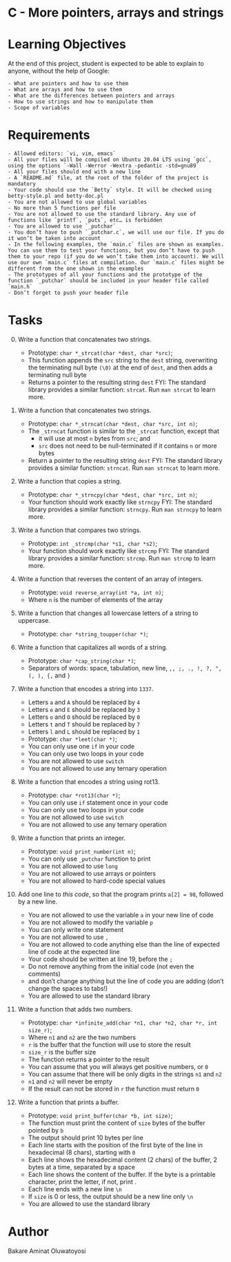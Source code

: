 # C - More pointers, arrays and strings

# Learning Objectives
At the end of this project, student is expected to be able to explain to anyone, without the help of Google:
	
	- What are pointers and how to use them
	- What are arrays and how to use them
	- What are the differences between pointers and arrays
	- How to use strings and how to manipulate them
	- Scope of variables

# Requirements
	- Allowed editors: `vi, vim, emacs`
	- All your files will be compiled on Ubuntu 20.04 LTS using `gcc`, using the options `-Wall -Werror -Wextra -pedantic -std=gnu89`
	- All your files should end with a new line
	- A `README.md` file, at the root of the folder of the project is mandatory
	- Your code should use the `Betty` style. It will be checked using betty-style.pl and betty-doc.pl
	- You are not allowed to use global variables
	- No more than 5 functions per file
	- You are not allowed to use the standard library. Any use of functions like `printf`, `puts`, etc… is forbidden
	- You are allowed to use `_putchar`
	- You don’t have to push `_putchar.c`, we will use our file. If you do it won’t be taken into account
	- In the following examples, the `main.c` files are shown as examples. You can use them to test your functions, but you don’t have to push them to your repo (if you do we won’t take them into account). We will use our own `main.c` files at compilation. Our `main.c` files might be different from the one shown in the examples
	- The prototypes of all your functions and the prototype of the function `_putchar` should be included in your header file called `main.h`
	- Don’t forget to push your header file

# Tasks

0. Write a function that concatenates two strings.

	* Prototype: `char *_strcat(char *dest, char *src)`;
	* This function appends the `src` string to the `dest` string, overwriting the terminating null byte `(\0)` at the end of `dest`, and then adds a terminating null byte
	* Returns a pointer to the resulting string `dest`
FYI: The standard library provides a similar function: `strcat`. Run `man strcat` to learn more.

1. Write a function that concatenates two strings.

	* Prototype: `char *_strncat(char *dest, char *src, int n)`;
	* The `_strncat` function is similar to the `_strcat` function, except that
		* it will use at most `n` bytes from `src`; and
		* `src` does not need to be null-terminated if it contains `n` or more bytes
	* Return a pointer to the resulting string `dest`
FYI: The standard library provides a similar function: `strncat`. Run `man strncat` to learn more.

2. Write a function that copies a string.

	* Prototype: `char *_strncpy(char *dest, char *src, int n)`;
	* Your function should work exactly like `strncpy`
FYI: The standard library provides a similar function: `strncpy`. Run `man strncpy` to learn more.

3. Write a function that compares two strings.

	* Prototype: `int _strcmp(char *s1, char *s2)`;
	* Your function should work exactly like `strcmp`
FYI: The standard library provides a similar function: `strcmp`. Run `man strcmp` to learn more.

4. Write a function that reverses the content of an array of integers.

	* Prototype: `void reverse_array(int *a, int n)`;
	* Where `n` is the number of elements of the array

5. Write a function that changes all lowercase letters of a string to uppercase.

	* Prototype: `char *string_toupper(char *)`;

6. Write a function that capitalizes all words of a string.

	* Prototype: `char *cap_string(char *)`;
	* Separators of words: space, tabulation, new line, `,, ;, ., !, ?, ", (, ), {,` and `}`

7. Write a function that encodes a string into `1337`.

	* Letters `a` and `A` should be replaced by `4`
	* Letters `e` and `E` should be replaced by `3`
	* Letters `o` and `O` should be replaced by `0`
	* Letters `t` and `T` should be replaced by `7`
	* Letters `l` and `L` should be replaced by `1`
	* Prototype: `char *leet(char *)`;
	* You can only use one `if` in your code
	* You can only use two loops in your code
	* You are not allowed to use `switch`
	* You are not allowed to use any ternary operation

8. Write a function that encodes a string using rot13.

	* Prototype: `char *rot13(char *)`;
	* You can only use `if` statement once in your code
	* You can only use two loops in your code
	* You are not allowed to use `switch`
	* You are not allowed to use any ternary operation

9. Write a function that prints an integer.

	* Prototype: `void print_number(int n)`;
	* You can only use `_putchar` function to print
	* You are not allowed to use `long`
	* You are not allowed to use arrays or pointers
	* You are not allowed to hard-code special values

10. Add one line to *this code*, so that the program prints `a[2] = 98`, followed by a new line.

	* You are not allowed to use the variable `a` in your new line of code
	* You are not allowed to modify the variable `p`
	* You can only write one statement
	* You are not allowed to use `,`
	* You are not allowed to code anything else than the line of expected line of code at the expected line
	* Your code should be written at line 19, before the `;`
	* Do not remove anything from the initial code (not even the comments)
	* and don’t change anything but the line of code you are adding (don’t change the spaces to tabs!)
	* You are allowed to use the standard library

11. Write a function that adds two numbers.

	* Prototype: `char *infinite_add(char *n1, char *n2, char *r, int size_r)`;
	* Where `n1` and `n2` are the two numbers
	* `r` is the buffer that the function will use to store the result
	* `size_r` is the buffer size
	* The function returns a pointer to the result
	* You can assume that you will always get positive numbers, or `0`
	* You can assume that there will be only digits in the strings `n1` and `n2`
	* `n1` and `n2` will never be empty
	* If the result can not be stored in `r` the function must return `0`

12. Write a function that prints a buffer.

	* Prototype: `void print_buffer(char *b, int size)`;
	* The function must print the content of `size` bytes of the buffer pointed by `b`
	* The output should print 10 bytes per line
	* Each line starts with the position of the first byte of the line in hexadecimal (8 chars), starting with `0`
	* Each line shows the hexadecimal content (2 chars) of the buffer, 2 bytes at a time, separated by a space
	* Each line shows the content of the buffer. If the byte is a printable character, print the letter, if not, print .
	* Each line ends with a new line `\n`
	* If `size` is 0 or less, the output should be a new line only `\n`
	* You are allowed to use the standard library


# Author
Bakare Aminat Oluwatoyosi
